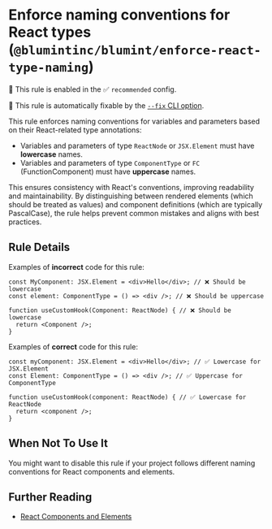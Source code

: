 # Enforce naming conventions for React types (`@blumintinc/blumint/enforce-react-type-naming`)

💼 This rule is enabled in the ✅ `recommended` config.

🔧 This rule is automatically fixable by the [`--fix` CLI option](https://eslint.org/docs/latest/user-guide/command-line-interface#--fix).

<!-- end auto-generated rule header -->

This rule enforces naming conventions for variables and parameters based on their React-related type annotations:

- Variables and parameters of type `ReactNode` or `JSX.Element` must have **lowercase** names.
- Variables and parameters of type `ComponentType` or `FC` (FunctionComponent) must have **uppercase** names.

This ensures consistency with React's conventions, improving readability and maintainability. By distinguishing between rendered elements (which should be treated as values) and component definitions (which are typically PascalCase), the rule helps prevent common mistakes and aligns with best practices.

## Rule Details

Examples of **incorrect** code for this rule:

```tsx
const MyComponent: JSX.Element = <div>Hello</div>; // ❌ Should be lowercase
const element: ComponentType = () => <div />; // ❌ Should be uppercase

function useCustomHook(Component: ReactNode) { // ❌ Should be lowercase
  return <Component />;
}
```

Examples of **correct** code for this rule:

```tsx
const myComponent: JSX.Element = <div>Hello</div>; // ✅ Lowercase for JSX.Element
const Element: ComponentType = () => <div />; // ✅ Uppercase for ComponentType

function useCustomHook(component: ReactNode) { // ✅ Lowercase for ReactNode
  return <component />;
}
```

## When Not To Use It

You might want to disable this rule if your project follows different naming conventions for React components and elements.

## Further Reading

- [React Components and Elements](https://reactjs.org/blog/2015/12/18/react-components-elements-and-instances.html)
